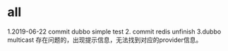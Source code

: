 # all
1.2019-06-22   commit   dubbo  simple test
2.  commit  redis   unfinish
3.dubbo   multicast  存在问题的，出现提示信息，无法找到对应的provider信息。
